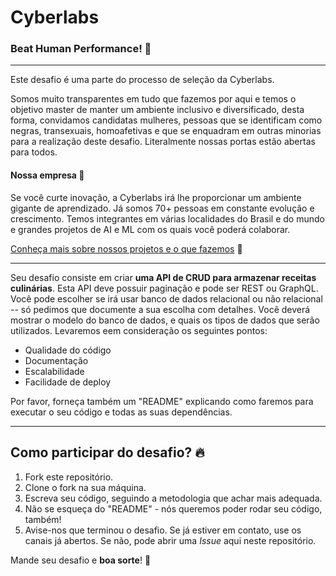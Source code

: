 # Cyberlabs
### **Beat Human Performance!** 🌟

---

Este desafio é uma parte do processo de seleção da Cyberlabs.

Somos muito transparentes em tudo que fazemos por aqui e temos o objetivo master de manter um ambiente inclusivo e diversificado, desta forma, convidamos candidatas mulheres, pessoas que se identificam como negras, transexuais, homoafetivas e que se enquadram em outras minorias para a realização deste desafio. Literalmente nossas portas estão abertas para todos.

#### Nossa empresa 💃

Se você curte inovação, a Cyberlabs irá lhe proporcionar um ambiente gigante de aprendizado. Já somos 70+ pessoas em constante evolução e crescimento. Temos integrantes em várias localidades do Brasil e do mundo e grandes projetos de AI e ML com os quais você poderá colaborar.

[Conheça mais sobre nossos projetos e o que fazemos](https://cyberlabs.ai) 💙

---

Seu desafio consiste em criar **uma API de CRUD para armazenar receitas culinárias**.
Esta API deve possuir paginação e pode ser REST ou GraphQL. Você pode escolher se irá usar banco de dados relacional ou não relacional -- só pedimos que documente a sua escolha com detalhes.
Você deverá mostrar o modelo do banco de dados, e quais os tipos de dados que serão utilizados.
Levaremos eem consideração os seguintes pontos:

 - Qualidade do código
 - Documentação
 - Escalabilidade
 - Facilidade de deploy
 
Por favor, forneça também um "README" explicando como faremos para executar o seu código e todas as suas dependências.

---

## Como participar do desafio? 🔥

1. Fork este repositório.
2. Clone o fork na sua máquina.
3. Escreva seu código, seguindo a metodologia que achar mais adequada.
4. Não se esqueça do "README" - nós queremos poder rodar seu código, também!
5. Avise-nos que terminou o desafio. Se já estiver em contato, use os canais já abertos. Se não, pode abrir uma *Issue* aqui neste repositório.

Mande seu desafio e **boa sorte**! 🤘
